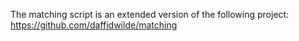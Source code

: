 
The matching script is an extended version of the following project:
https://github.com/daffidwilde/matching
